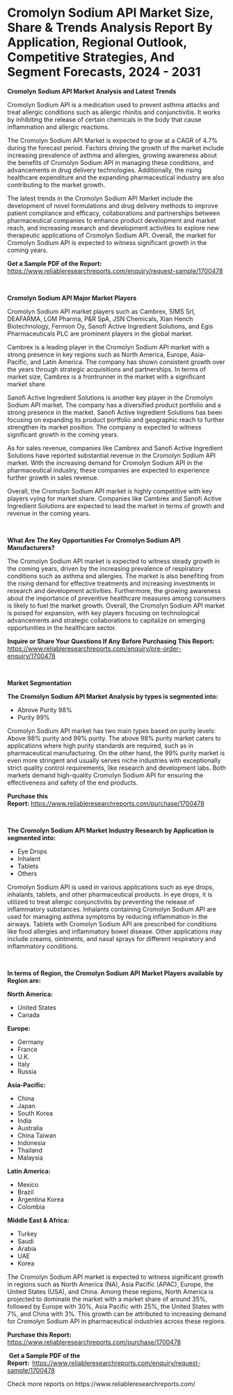 <p><h1>Cromolyn Sodium API Market Size, Share & Trends Analysis Report By Application, Regional Outlook, Competitive Strategies, And Segment Forecasts, 2024 - 2031</h1></p><p><strong>Cromolyn Sodium API Market Analysis and Latest Trends</strong></p>
<p><p>Cromolyn Sodium API is a medication used to prevent asthma attacks and treat allergic conditions such as allergic rhinitis and conjunctivitis. It works by inhibiting the release of certain chemicals in the body that cause inflammation and allergic reactions.</p><p>The Cromolyn Sodium API Market is expected to grow at a CAGR of 4.7% during the forecast period. Factors driving the growth of the market include increasing prevalence of asthma and allergies, growing awareness about the benefits of Cromolyn Sodium API in managing these conditions, and advancements in drug delivery technologies. Additionally, the rising healthcare expenditure and the expanding pharmaceutical industry are also contributing to the market growth.</p><p>The latest trends in the Cromolyn Sodium API Market include the development of novel formulations and drug delivery methods to improve patient compliance and efficacy, collaborations and partnerships between pharmaceutical companies to enhance product development and market reach, and increasing research and development activities to explore new therapeutic applications of Cromolyn Sodium API. Overall, the market for Cromolyn Sodium API is expected to witness significant growth in the coming years.</p></p>
<p><strong>Get a Sample PDF of the Report:&nbsp;</strong> <a href="https://www.reliableresearchreports.com/enquiry/request-sample/1700478">https://www.reliableresearchreports.com/enquiry/request-sample/1700478</a></p>
<p>&nbsp;</p>
<p><strong>Cromolyn Sodium API Major Market Players</strong></p>
<p><p>Cromolyn Sodium API market players such as Cambrex, SIMS Srl, DEAFARMA, LGM Pharma, P&R SpA, JSN Chemicals, Xian Hench Biotechnology, Fermion Oy, Sanofi Active Ingredient Solutions, and Egis Pharmaceuticals PLC are prominent players in the global market. </p><p>Cambrex is a leading player in the Cromolyn Sodium API market with a strong presence in key regions such as North America, Europe, Asia-Pacific, and Latin America. The company has shown consistent growth over the years through strategic acquisitions and partnerships. In terms of market size, Cambrex is a frontrunner in the market with a significant market share.</p><p>Sanofi Active Ingredient Solutions is another key player in the Cromolyn Sodium API market. The company has a diversified product portfolio and a strong presence in the market. Sanofi Active Ingredient Solutions has been focusing on expanding its product portfolio and geographic reach to further strengthen its market position. The company is expected to witness significant growth in the coming years.</p><p>As for sales revenue, companies like Cambrex and Sanofi Active Ingredient Solutions have reported substantial revenue in the Cromolyn Sodium API market. With the increasing demand for Cromolyn Sodium API in the pharmaceutical industry, these companies are expected to experience further growth in sales revenue.</p><p>Overall, the Cromolyn Sodium API market is highly competitive with key players vying for market share. Companies like Cambrex and Sanofi Active Ingredient Solutions are expected to lead the market in terms of growth and revenue in the coming years.</p></p>
<p>&nbsp;</p>
<p><strong>What Are The Key Opportunities For Cromolyn Sodium API Manufacturers?</strong></p>
<p><p>The Cromolyn Sodium API market is expected to witness steady growth in the coming years, driven by the increasing prevalence of respiratory conditions such as asthma and allergies. The market is also benefiting from the rising demand for effective treatments and increasing investments in research and development activities. Furthermore, the growing awareness about the importance of preventive healthcare measures among consumers is likely to fuel the market growth. Overall, the Cromolyn Sodium API market is poised for expansion, with key players focusing on technological advancements and strategic collaborations to capitalize on emerging opportunities in the healthcare sector.</p></p>
<p><strong>Inquire or Share Your Questions If Any Before Purchasing This Report:</strong> <a href="https://www.reliableresearchreports.com/enquiry/pre-order-enquiry/1700478">https://www.reliableresearchreports.com/enquiry/pre-order-enquiry/1700478</a></p>
<p>&nbsp;</p>
<p><strong>Market Segmentation</strong></p>
<p><strong>The Cromolyn Sodium API Market Analysis by types is segmented into:</strong></p>
<p><ul><li>Abrove Purity 98%</li><li>Purity 99%</li></ul></p>
<p><p>Cromolyn Sodium API market has two main types based on purity levels: Above 98% purity and 99% purity. The above 98% purity market caters to applications where high purity standards are required, such as in pharmaceutical manufacturing. On the other hand, the 99% purity market is even more stringent and usually serves niche industries with exceptionally strict quality control requirements, like research and development labs. Both markets demand high-quality Cromolyn Sodium API for ensuring the effectiveness and safety of the end products.</p></p>
<p><strong>Purchase this Report:&nbsp;</strong><a href="https://www.reliableresearchreports.com/purchase/1700478">https://www.reliableresearchreports.com/purchase/1700478</a></p>
<p>&nbsp;</p>
<p><strong>The Cromolyn Sodium API Market Industry Research by Application is segmented into:</strong></p>
<p><ul><li>Eye Drops</li><li>Inhalent</li><li>Tablets</li><li>Others</li></ul></p>
<p><p>Cromolyn Sodium API is used in various applications such as eye drops, inhalants, tablets, and other pharmaceutical products. In eye drops, it is utilized to treat allergic conjunctivitis by preventing the release of inflammatory substances. Inhalants containing Cromolyn Sodium API are used for managing asthma symptoms by reducing inflammation in the airways. Tablets with Cromolyn Sodium API are prescribed for conditions like food allergies and inflammatory bowel disease. Other applications may include creams, ointments, and nasal sprays for different respiratory and inflammatory conditions.</p></p>
<p>&nbsp;</p>
<p><strong>In terms of Region, the Cromolyn Sodium API Market Players available by Region are:</strong></p>
<p>
    <p> <strong> North America: </strong>
        <ul>
            <li>United States</li>
            <li>Canada</li>
        </ul>
        </p> 
    <p> <strong> Europe: </strong>
        <ul>
            <li>Germany</li>
            <li>France</li>
            <li>U.K.</li>
            <li>Italy</li>
            <li>Russia</li>
        </ul>
        </p> 
    <p> <strong> Asia-Pacific: </strong>
        <ul>
            <li>China</li>
            <li>Japan</li>
            <li>South Korea</li>
            <li>India</li>
            <li>Australia</li>
            <li>China Taiwan</li>
            <li>Indonesia</li>
            <li>Thailand</li>
            <li>Malaysia</li>
        </ul>
        </p> 
    <p> <strong> Latin America: </strong>
        <ul>
            <li>Mexico</li>
            <li>Brazil</li>
            <li>Argentina Korea</li>
            <li>Colombia</li>
        </ul>
        </p> 
    <p> <strong> Middle East & Africa: </strong>
        <ul>
            <li>Turkey</li>
            <li>Saudi</li>
            <li>Arabia</li>
            <li>UAE</li>
            <li>Korea</li>
        </ul>
    </p>
    </p>
<p><p>The Cromolyn Sodium API market is expected to witness significant growth in regions such as North America (NA), Asia Pacific (APAC), Europe, the United States (USA), and China. Among these regions, North America is projected to dominate the market with a market share of around 35%, followed by Europe with 30%, Asia Pacific with 25%, the United States with 7%, and China with 3%. This growth can be attributed to increasing demand for Cromolyn Sodium API in pharmaceutical industries across these regions.</p></p>
<p><strong>Purchase this Report: </strong><a href="https://www.reliableresearchreports.com/purchase/1700478">https://www.reliableresearchreports.com/purchase/1700478</a></p>
<p>&nbsp;<strong>Get a Sample PDF of the Report:&nbsp;&nbsp;</strong><a href="https://www.reliableresearchreports.com/enquiry/request-sample/1700478">https://www.reliableresearchreports.com/enquiry/request-sample/1700478</a></p>
<p><strong></strong></p>
<p>Check more reports on https://www.reliableresearchreports.com/</p>